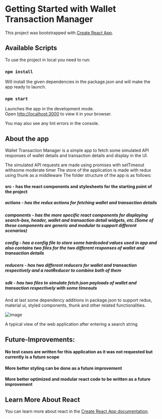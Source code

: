 # Getting Started with Wallet Transaction Manager

This project was bootstrapped with [Create React App](https://github.com/facebook/create-react-app).

## Available Scripts

To use the project in local you need to run:

### `npm install`

Will install the given dependencies in the package.json and will make the app ready to launch.

### `npm start`

Launches the app in the development mode.\
Open [http://localhost:3000](http://localhost:3000) to view it in your browser.

You may also see any lint errors in the console.

## About the app

Wallet Transaction Manager is a simple app to fetch some simulated API responses of wallet details and transaction details and display in the UI.

The simulated API requests are made using promises with setTimeout withsome moderate timer
The store of the application is made with redux using thunk as a middleware
The folder structure of the app is as follows:

#### src - has the react components and stylesheets for the starting point of the project
##### actions - has the redux actions for fetching wallet and transaction details
##### components - has the more specific react components for displaying search-box, header, wallet and transaction detail widgets, etc.(Some of these components are generic and modular to support different scenarios)
##### config - has a config file to store some hardcoded values used in app and also contains two files for the two different responses of wallet and transaction details
##### reducers - has two different reducers for wallet and transaction respectively and a rootReducer to combine both of them
##### sdk - has two files to simulate fetch json payloads of wallet and transaction respectively with some timeouts

And at last some dependency additions in package.json to support redux, material ui, styled components, thunk and other related functionalities.

![image](https://github.com/BiswadeepRoy/wallet-transaction-manager/assets/22871888/158508e2-7f93-47c7-a2c4-b5a3eed7f302)

A typical view of the web application after entering a search string

## Future-Improvements: 
#### No test cases are written for this application as it was not requested but currently is a future scope
#### More better styling can be done as a future improvement
#### More better optimized and modular react code to be written as a future improvement

## Learn More About React

You can learn more about react in the [Create React App documentation](https://facebook.github.io/create-react-app/docs/getting-started).
